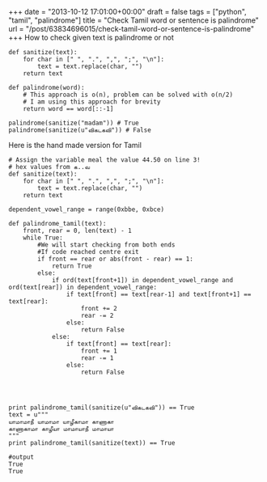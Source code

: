 
+++
date = "2013-10-12 17:01:00+00:00"
draft = false
tags = ["python", "tamil", "palindrome"]
title = "Check Tamil word or sentence is palindrome"
url = "/post/63834696015/check-tamil-word-or-sentence-is-palindrome"
+++
How to check given text is palindrome or not

    def sanitize(text):
        for char in [" ", ".", ",", ";", "\n"]:
            text = text.replace(char, "")
        return text
    
    def palindrome(word):
        # This approach is o(n), problem can be solved with o(n/2)
        # I am using this approach for brevity
        return word == word[::-1]
    
    palindrome(sanitize("madam")) # True
    palindrome(sanitize(u"விகடகவி")) # False

Here is the hand made version for Tamil

    # Assign the variable meal the value 44.50 on line 3!
    # hex values from க..வ
    def sanitize(text):
        for char in [" ", ".", ",", ";", "\n"]:
            text = text.replace(char, "")
        return text
    
    dependent_vowel_range = range(0xbbe, 0xbce)
    
    def palindrome_tamil(text):
        front, rear = 0, len(text) - 1
        while True:
            #We will start checking from both ends
            #If code reached centre exit
            if front == rear or abs(front - rear) == 1:
                return True
            else:
                if ord(text[front+1]) in dependent_vowel_range and ord(text[rear]) in dependent_vowel_range:
                    if text[front] == text[rear-1] and text[front+1] == text[rear]:
                        front += 2
                        rear -= 2
                    else:
                        return False
                else:
                    if text[front] == text[rear]:
                        front += 1
                        rear -= 1
                    else:
                        return False
    
    
    
    
    print palindrome_tamil(sanitize(u"விகடகவி")) == True
    text = u"""
    யாமாமாநீ யாமாமா யாழீகாமா காணாகா
    காணாகாமா காழீயா மாமாயாநீ மாமாயா
    """
    print palindrome_tamil(sanitize(text)) == True
    
    #output
    True
    True
